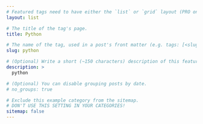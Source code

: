```yaml
---
# Featured tags need to have either the `list` or `grid` layout (PRO only).
layout: list

# The title of the tag's page.
title: Python

# The name of the tag, used in a post's front matter (e.g. tags: [<slug>]).
slug: python

# (Optional) Write a short (~150 characters) description of this featured tag.
description: >
  python

# (Optional) You can disable grouping posts by date.
# no_groups: true

# Exclude this example category from the sitemap.
# DON'T USE THIS SETTING IN YOUR CATEGORIES!
sitemap: false
---
```

